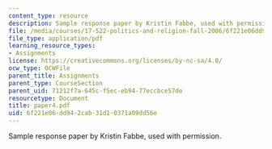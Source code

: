 ```yaml
---
content_type: resource
description: Sample response paper by Kristin Fabbe, used with permission.
file: /media/courses/17-522-politics-and-religion-fall-2006/6f221e06dd942cab31d10371a09dd56e_paper4.pdf
file_type: application/pdf
learning_resource_types:
- Assignments
license: https://creativecommons.org/licenses/by-nc-sa/4.0/
ocw_type: OCWFile
parent_title: Assignments
parent_type: CourseSection
parent_uid: 71212f7a-645c-f5ec-eb94-77eccbce57de
resourcetype: Document
title: paper4.pdf
uid: 6f221e06-dd94-2cab-31d1-0371a09dd56e
---
```

Sample response paper by Kristin Fabbe, used with permission.